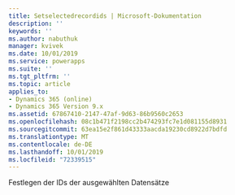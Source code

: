 ```yaml
---
title: Setselectedrecordids | Microsoft-Dokumentation
description: ''
keywords: ''
ms.author: nabuthuk
manager: kvivek
ms.date: 10/01/2019
ms.service: powerapps
ms.suite: ''
ms.tgt_pltfrm: ''
ms.topic: article
applies_to:
- Dynamics 365 (online)
- Dynamics 365 Version 9.x
ms.assetid: 67867410-2147-47af-9d63-86b9560c2653
ms.openlocfilehash: 08c1b471f2198cc2b474293fc7e1d081155d8931
ms.sourcegitcommit: 63ea15e2f861d43333aacda19230cd8922d7bdfd
ms.translationtype: MT
ms.contentlocale: de-DE
ms.lasthandoff: 10/01/2019
ms.locfileid: "72339515"
---
```

Festlegen der IDs der ausgewählten Datensätze
